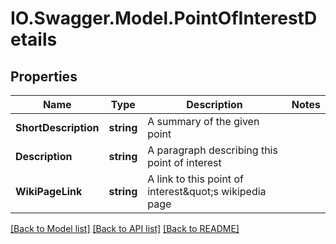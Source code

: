 # IO.Swagger.Model.PointOfInterestDetails
## Properties

Name | Type | Description | Notes
------------ | ------------- | ------------- | -------------
**ShortDescription** | **string** | A summary of the given point | 
**Description** | **string** | A paragraph describing this point of interest | 
**WikiPageLink** | **string** | A link to this point of interest&amp;quot;s wikipedia page | 

[[Back to Model list]](../README.md#documentation-for-models) [[Back to API list]](../README.md#documentation-for-api-endpoints) [[Back to README]](../README.md)

